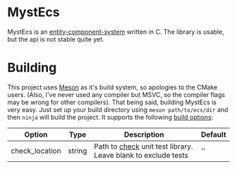 # MystEcs
MystEcs is an [entity-component-system](https://en.wikipedia.org/wiki/Entity_component_system) written in C. The library is usable, but the api is not stable quite yet.

# Building
This project uses [Meson](https://mesonbuild.com/) as it's build system, so apologies to the CMake users. (Also, I've never used any compiler but MSVC, so the compiler flags may be wrong for other compilers). That being said, building MystEcs is very easy. Just set up your build directory using `meson path/to/ecs/dir` and then `ninja` will build the project. It supports the following [build options](https://mesonbuild.com/Build-options.html):

| Option | Type | Description | Default |
| --- | --- | --- | --- |
| check_location | string | Path to [check](https://libcheck.github.io/check/web/install.html) unit test library. Leave blank to exclude tests | '' |